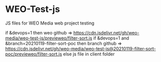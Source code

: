 # WEO-Test-js
JS files for WEO Media web project testing

if &devops=1 then weo github => https://cdn.jsdelivr.net/gh/weo-media/weo-test-js/previeweo/filter-sort.js
if &devops=1 and &branch=20210119-filter-sort-poc then branch github => https://cdn.jsdelivr.net/gh/weo-media/weo-test-js@20210119-filter-sort-poc/previeweo/filter-sort.js
else js file in client folder

